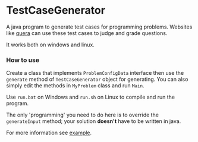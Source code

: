 # TestCaseGenerator
A java program to generate test cases for programming problems. Websites like [quera](https://quera.ir/) can use these test cases to judge and grade questions.  
  
It works both on windows and linux.

### How to use
Create a class that implements `ProblemConfigData` interface then use the `generate` method of `TestCaseGenerator` object for generating. You can also simply edit the methods in `MyProblem` class and run `Main`.  
  
Use `run.bat` on Windows and `run.sh` on Linux to compile and run the program.
  
The only 'programming' you need to do here is to override the `generateInput` method; your solution **doesn't** have to be written in java.
  
For more information see [example](./src/example).
